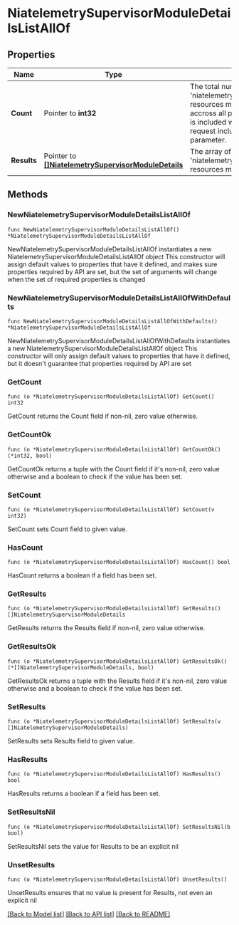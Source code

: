 # NiatelemetrySupervisorModuleDetailsListAllOf

## Properties

Name | Type | Description | Notes
------------ | ------------- | ------------- | -------------
**Count** | Pointer to **int32** | The total number of &#39;niatelemetry.SupervisorModuleDetails&#39; resources matching the request, accross all pages. The &#39;Count&#39; attribute is included when the HTTP GET request includes the &#39;$inlinecount&#39; parameter. | [optional] 
**Results** | Pointer to [**[]NiatelemetrySupervisorModuleDetails**](NiatelemetrySupervisorModuleDetails.md) | The array of &#39;niatelemetry.SupervisorModuleDetails&#39; resources matching the request. | [optional] 

## Methods

### NewNiatelemetrySupervisorModuleDetailsListAllOf

`func NewNiatelemetrySupervisorModuleDetailsListAllOf() *NiatelemetrySupervisorModuleDetailsListAllOf`

NewNiatelemetrySupervisorModuleDetailsListAllOf instantiates a new NiatelemetrySupervisorModuleDetailsListAllOf object
This constructor will assign default values to properties that have it defined,
and makes sure properties required by API are set, but the set of arguments
will change when the set of required properties is changed

### NewNiatelemetrySupervisorModuleDetailsListAllOfWithDefaults

`func NewNiatelemetrySupervisorModuleDetailsListAllOfWithDefaults() *NiatelemetrySupervisorModuleDetailsListAllOf`

NewNiatelemetrySupervisorModuleDetailsListAllOfWithDefaults instantiates a new NiatelemetrySupervisorModuleDetailsListAllOf object
This constructor will only assign default values to properties that have it defined,
but it doesn't guarantee that properties required by API are set

### GetCount

`func (o *NiatelemetrySupervisorModuleDetailsListAllOf) GetCount() int32`

GetCount returns the Count field if non-nil, zero value otherwise.

### GetCountOk

`func (o *NiatelemetrySupervisorModuleDetailsListAllOf) GetCountOk() (*int32, bool)`

GetCountOk returns a tuple with the Count field if it's non-nil, zero value otherwise
and a boolean to check if the value has been set.

### SetCount

`func (o *NiatelemetrySupervisorModuleDetailsListAllOf) SetCount(v int32)`

SetCount sets Count field to given value.

### HasCount

`func (o *NiatelemetrySupervisorModuleDetailsListAllOf) HasCount() bool`

HasCount returns a boolean if a field has been set.

### GetResults

`func (o *NiatelemetrySupervisorModuleDetailsListAllOf) GetResults() []NiatelemetrySupervisorModuleDetails`

GetResults returns the Results field if non-nil, zero value otherwise.

### GetResultsOk

`func (o *NiatelemetrySupervisorModuleDetailsListAllOf) GetResultsOk() (*[]NiatelemetrySupervisorModuleDetails, bool)`

GetResultsOk returns a tuple with the Results field if it's non-nil, zero value otherwise
and a boolean to check if the value has been set.

### SetResults

`func (o *NiatelemetrySupervisorModuleDetailsListAllOf) SetResults(v []NiatelemetrySupervisorModuleDetails)`

SetResults sets Results field to given value.

### HasResults

`func (o *NiatelemetrySupervisorModuleDetailsListAllOf) HasResults() bool`

HasResults returns a boolean if a field has been set.

### SetResultsNil

`func (o *NiatelemetrySupervisorModuleDetailsListAllOf) SetResultsNil(b bool)`

 SetResultsNil sets the value for Results to be an explicit nil

### UnsetResults
`func (o *NiatelemetrySupervisorModuleDetailsListAllOf) UnsetResults()`

UnsetResults ensures that no value is present for Results, not even an explicit nil

[[Back to Model list]](../README.md#documentation-for-models) [[Back to API list]](../README.md#documentation-for-api-endpoints) [[Back to README]](../README.md)


